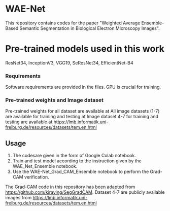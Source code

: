 # WAE-Net
This repository contains codes for the paper "Weighted Average Ensemble-Based Semantic Segmentation in Biological Electron Microscopy Images".

# Pre-trained models used in this work
ResNet34, InceptionV3, VGG19, SeResNet34, EfficientNet-B4

### Requirements

Software requirements are provided in the files.
GPU is crucial for training. 

###  Pre-trained weights and Image dataset

Pre-trained weights for all dataset are available at
All image datasets (1-7) are available for training and testing at 
Image dataset 4-7 for training and testing are available at https://lmb.informatik.uni-freiburg.de/resources/datasets/tem.en.html



## Usage

1) The codesare given in the form of Google Colab notebook.
2) Train and test model according to the instruction given by the WAE_Net_Ensemble notebook.
3) Use the WAE-Net_Grad_CAM_Ensemble notebook to perform the Grad-CAM verification. 


The Grad-CAM code in this repository has been adapted from https://github.com/kiraving/SegGradCAM.
Dataset 4-7 are publicly available images from  https://lmb.informatik.uni-freiburg.de/resources/datasets/tem.en.html

